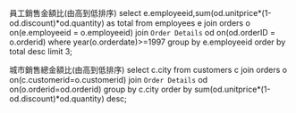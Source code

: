 員工銷售金額比(由高到低排序)
select e.employeeid,sum(od.unitprice*(1-od.discount)*od.quantity) as total from employees e join orders o on(e.employeeid = o.employeeid) join `Order Details` od on(od.orderID = o.orderid) where year(o.orderdate)>=1997 group by e.employeeid order by total desc limit 3;

城市銷售總金額比(由高到低排序)
select c.city from customers c join orders o on(c.customerid=o.customerid) join `Order Details` od on(o.orderid=od.orderid) group by c.city order by sum(od.unitprice*(1-od.discount)*od.quantity) desc;
